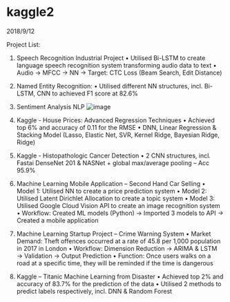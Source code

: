 # kaggle2
2018/9/12

Project List:

1. Speech Recognition Industrial Project 
•	Utilised Bi-LSTM to create language speech recognition system transforming audio data to text
•	Audio → MFCC → NN → Target: CTC Loss (Beam Search, Edit Distance)


2. Named Entity Recognition: 
•	Utilised different NN structures, incl. Bi-LSTM, CNN to achieved F1 score at 82.6%

3. Sentiment Analysis NLP
![image](https://github.com/ccalvin97/kaggle2/blob/master/NLP_sentiment%20classification/poster.gif)

4. Kaggle - House Prices: Advanced Regression Techniques 
•	Achieved top 6% and accuracy of 0.11 for the RMSE
•	DNN, Linear Regression & Stacking Model (Lasso, Elastic Net, SVR, Kernel Ridge, Bayesian Ridge, Ridge) 

5. Kaggle - Histopathologic Cancer Detection
•	2 CNN structures, incl. Fastai DenseNet 201 & NASNet + global max/average pooling – Acc 95.9%

6. Machine Learning Mobile Application – Second Hand Car Selling
•	Model 1: Utilised NN to create a price prediction system
•	Model 2: Utilised Latent Dirichlet Allocation to create a topic system
•	Model 3: Utilised Google Cloud Vision API to create an image recognition system
•	Workflow: Created ML models (Python) → Imported 3 models to API → Created a mobile application

7. Machine Learning Startup Project – Crime Warning System 
•	Market Demand: Theft offences occurred at a rate of 45.8 per 1,000 population in 2017 in London 
•	Workflow: Dimension Reduction → ARIMA & LSTM → Validation → Output Prediction
•	Function: Once users walks on a road at a specific time, they will be reminded if the time is dangerous

8. Kaggle – Titanic Machine Learning from Disaster 
•	Achieved top 2% and accuracy of 83.7% for the prediction of the data
•	Utilised 2 methods to predict labels respectively, incl. DNN & Random Forest
